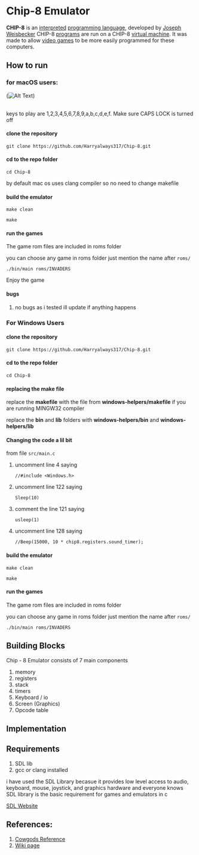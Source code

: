 # Chip-8 Emulator

**CHIP-8** is an [interpreted](https://en.wikipedia.org/wiki/Interpreter_(computing)) [programming language](https://en.wikipedia.org/wiki/Programming_language), developed by [Joseph Weisbecker](https://en.wikipedia.org/wiki/Joseph_Weisbecker) CHIP-8 [programs](https://en.wikipedia.org/wiki/Computer_program) are run on a CHIP-8 [virtual machine](https://en.wikipedia.org/wiki/Virtual_machine). It was made to allow [video games](https://en.wikipedia.org/wiki/Video_game) to be more easily programmed for these computers.

## How to run

### for macOS users:

(![Alt Text](https://media.giphy.com/media/P5T5adSs10FfXrRn7N/giphy.gif))


<br>
keys to play are 1,2,3,4,5,6,7,8,9,a,b,c,d,e,f. Make sure CAPS LOCK is turned off
<br>

#### clone the repository 

`git clone https://github.com/Harryalways317/Chip-8.git`

#### cd to the repo folder

`cd Chip-8`

by default mac os uses clang compiler so no need to change makefile

#### build the emulator

`make clean`

`make`

#### run the games

The game rom files are included in roms folder

you can choose any game in roms folder just mention the name after `roms/`

`./bin/main roms/INVADERS`

Enjoy the game

#### bugs

1. no bugs as i tested ill update if anything happens

### For Windows Users

#### clone the repository 

`git clone https://github.com/Harryalways317/Chip-8.git`

#### cd to the repo folder

`cd Chip-8`

#### replacing the make file

replace the **makefile** with the file from **windows-helpers/makefile** if you are running MINGW32 compiler

replace the **bin** and **lib** folders with **windows-helpers/bin** and **windows-helpers/lib**

#### Changing the code a lil bit

from file `src/main.c`

1. uncomment line 4 saying

   `//#include <Windows.h>`

2. uncomment line 122 saying

   `Sleep(10)`

3. comment the line 121 saying

   `usleep(1)`

4. uncomment line 128 saying

   `//Beep(15000, 10 * chip8.registers.sound_timer);`

#### build the emulator

`make clean`

`make`

#### run the games

The game rom files are included in roms folder

you can choose any game in roms folder just mention the name after `roms/`

`./bin/main roms/INVADERS`

## Building Blocks

Chip - 8 Emulator consists of 7 main components

1. memory
2. registers
3. stack
4. timers
5. Keyboard / io
6. Screen (Graphics)
7. Opcode table

## Implementation



## Requirements

1. SDL lib
2. gcc or clang installed



i have used the SDL Library becasue it provides low level access to audio, keyboard, mouse, joystick, and graphics hardware and everyone knows SDL library is the basic requirement for games and emulators in c

[SDL Website](https://www.libsdl.org/)



## References:
1. [Cowgods Reference](http://devernay.free.fr/hacks/chip8/C8TECH10.HTM)
2. [Wiki page](https://en.wikipedia.org/wiki/CHIP-8)



